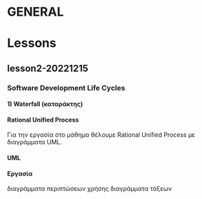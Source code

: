 # GENERAL


# Lessons

## lesson2-20221215

### Software Development Life Cycles

#### 1) Waterfall (καταράκτης)

#### Rational Unified Process

Για την εργασία στο μάθημα θέλουμε Rational Unified Process με διαγράμματα UML.

#### UML


#### Εργασία
διαγράμματα περιπτώσεων χρήσης
διαγράμματα τάξεων